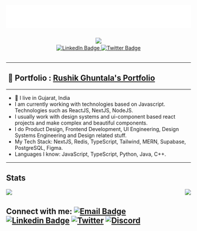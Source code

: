 <h1 align="center">
  <img src="https://github.com/Rushik-Ghuntala/Rushik-Ghuntala/blob/main/name.svg" alt="Rushik Ghuntala" />
</h1>

<div id="header" align="center">
  <img src="https://media.giphy.com/media/M9gbBd9nbDrOTu1Mqx/giphy.gif" width="100"/>
  <div id="badges">
    <a href="https://www.linkedin.com/in/rushik-ghuntala-4a165222a/">
      <img src="https://img.shields.io/badge/-LinkedIn-blue?style=flat-square&logo=Linkedin&logoColor=white&link=https://www.linkedin.com/in/rushik-ghuntala-4a165222a/" alt="LinkedIn Badge"/>
    </a>
    <a href="https://x.com/Rushik_Soni_">
      <img src="https://img.shields.io/badge/Twitter-1DA1F2?style=flat-square&logo=twitter&logoColor=white" alt="Twitter Badge"/>
    </a>
    <div>
      <img src="https://komarev.com/ghpvc/?username=Rushik-Ghuntala&style=flat-square&color=ff69b4" alt=""/>
    </div>
  </div>
</div>

<hr/>

<h2> 💼 Portfolio : 
  <a href="https://rushik-ghuntala-portfolio.vercel.app/">
    Rushik Ghuntala's Portfolio
  </a>
</h2>

<hr/>

- 📍 I live in Gujarat, India
- I am currently working with technologies based on Javascript. Technologies such as ReactJS, NextJS, NodeJS.
- I usually work with design systems and ui-component based react projects and make complex and beautiful components.
- I do Product Design, Frontend Development, UI Engineering, Design Systems Engineering and Design related stuff.
- My Tech Stack: NextJS, Redis, TypeScript, Tailwind, MERN, Supabase, PostgreSQL, Figma.
- Languages I know: JavaScript, TypeScript, Python, Java, C++.

<hr/>

<h2>Stats</h2>
<div style="display: flex; flex-direction: row; justify-content: space-between;">
  <a href="https://github.com/Rushik-Ghuntala">
    <img height="200" src="https://github-readme-stats.vercel.app/api?username=Rushik-Ghuntala&theme=radical&rank_icon=github"/>
  </a>
  <a href="https://github.com/Rushik-Ghuntala">
    <img height="200" src="https://github-readme-stats.vercel.app/api/top-langs/?username=Rushik-Ghuntala&theme=radical&layout=compact"/>
  </a>
</div>

## Connect with me: [![Email Badge](https://img.shields.io/badge/-Email-c14438?style=flat-square&logo=Gmail&logoColor=white&link=mailto:pranaygupta.aec@gmail.com)](mailto:rushisoni2003@gmail.com) [![Linkedin Badge](https://img.shields.io/badge/-LinkedIn-blue?style=flat-square&logo=Linkedin&logoColor=white&link=https://www.linkedin.com/in/thepranaygupta/)](https://linkedin.com/in/rushik-ghuntala-4a165222a/) [![Twitter](https://img.shields.io/badge/Twitter-1DA1F2?style=flat-square&logo=twitter&logoColor=white)](https://x.com/Rushik_Soni_) [![Discord](https://img.shields.io/badge/-Discord-7289DA?style=flat-square&logo=discord&logoColor=white)](https://discordapp.com/users/901117080533889054)

